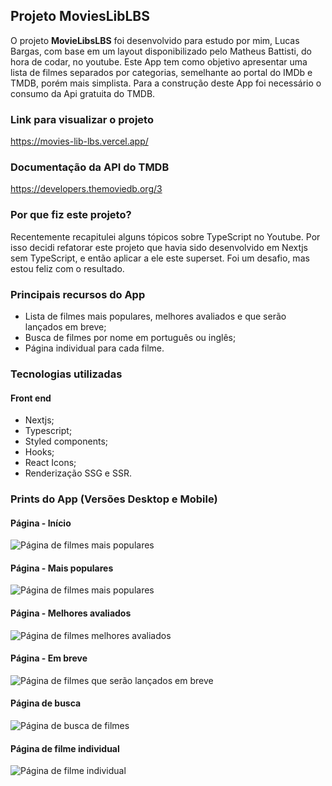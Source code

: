 ## Projeto MoviesLibLBS
O projeto **MovieLibsLBS** foi desenvolvido para estudo por mim, Lucas Bargas, com base em um layout disponibilizado pelo Matheus Battisti, do hora de codar, no youtube. Este App tem como objetivo apresentar uma lista de filmes separados por categorias, semelhante ao portal do IMDb e TMDB, porém mais simplista. Para a construção deste App foi necessário o consumo da Api gratuita do TMDB.

### Link para visualizar o projeto
<https://movies-lib-lbs.vercel.app/>

### Documentação da API do TMDB
<https://developers.themoviedb.org/3>

### Por que fiz este projeto?
Recentemente recapitulei alguns tópicos sobre TypeScript no Youtube. Por isso decidi refatorar este projeto que havia sido desenvolvido em Nextjs sem TypeScript, e então aplicar a ele este superset. Foi um desafio, mas estou feliz com o resultado.

### Principais recursos do App
* Lista de filmes mais populares, melhores avaliados e que serão lançados em breve;
* Busca de filmes por nome em português ou inglês;
* Página individual para cada filme.

### Tecnologias utilizadas
#### Front end
* Nextjs;
* Typescript;
* Styled components;
* Hooks;
* React Icons;
* Renderização SSG e SSR.

### Prints do App (Versões Desktop e Mobile)

#### Página - Início
<img alt="Página de filmes mais populares" src="https://i.ibb.co/PD6hLTM/movies-lib-lbs-home.png">

#### Página - Mais populares
<img alt="Página de filmes mais populares" src="https://i.ibb.co/4WKbFpF/movies-lib-lbs-more-popular.png">

#### Página - Melhores avaliados
<img alt="Página de filmes melhores avaliados" src="https://i.ibb.co/ncPDQc1/movies-lib-lbs-top-rated.png">

#### Página - Em breve
<img alt="Página de filmes que serão lançados em breve" src="https://i.ibb.co/d4P9v2X/movies-lib-lbs-coming-soon.png">

#### Página de busca
<img alt="Página de busca de filmes" src="https://i.ibb.co/JKVcN8s/movies-lib-lbs-search.png">

#### Página de filme individual
<img alt="Página de filme individual" src="https://i.ibb.co/DVbMRg2/movies-lib-lbs-movie.png">
